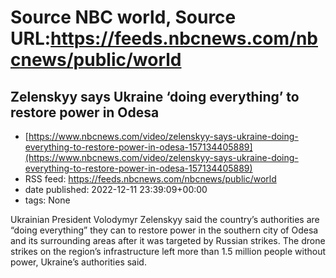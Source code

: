 # Source NBC world, Source URL:https://feeds.nbcnews.com/nbcnews/public/world

## Zelenskyy says Ukraine ‘doing everything’ to restore power in Odesa
 - [https://www.nbcnews.com/video/zelenskyy-says-ukraine-doing-everything-to-restore-power-in-odesa-157134405889](https://www.nbcnews.com/video/zelenskyy-says-ukraine-doing-everything-to-restore-power-in-odesa-157134405889)
 - RSS feed: https://feeds.nbcnews.com/nbcnews/public/world
 - date published: 2022-12-11 23:39:09+00:00
 - tags: None

Ukrainian President Volodymyr Zelenskyy said the country’s authorities are “doing everything” they can to restore power in the southern city of Odesa and its surrounding areas after it was targeted by Russian strikes. The drone strikes on the region’s infrastructure left more than 1.5 million people without power, Ukraine’s authorities said.
